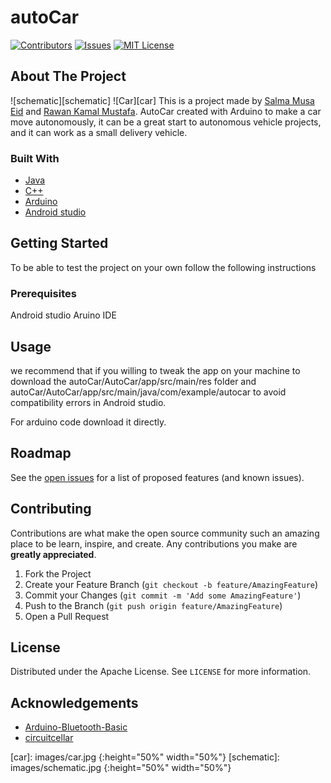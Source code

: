# autoCar

<!--
*** Thanks for checking out the Best-README-Template. If you have a suggestion
*** that would make this better, please fork the repo and create a pull request
*** or simply open an issue with the tag "enhancement".
*** Thanks again! Now go create something AMAZING! :D
-->



<!-- PROJECT SHIELDS -->
<!--
*** I'm using markdown "reference style" links for readability.
*** Reference links are enclosed in brackets [ ] instead of parentheses ( ).
*** See the bottom of this document for the declaration of the reference variables
*** for contributors-url, forks-url, etc. This is an optional, concise syntax you may use.
*** https://www.markdownguide.org/basic-syntax/#reference-style-links
-->
[![Contributors][contributors-shield]][contributors-url]
[![Issues][issues-shield]][issues-url]
[![MIT License][license-shield]][license-url]

<!-- ABOUT THE PROJECT -->
## About The Project

![schematic][schematic]
![Car][car]
This is a project made by [Salma Musa Eid](https://github.com/slamamusa) and [Rawan Kamal Mustafa](https://github.com/0Rawan).
AutoCar created with Arduino to make a car move autonomously, it can be a great start to autonomous vehicle projects, and it can work as a small delivery vehicle.

### Built With
* [Java](https://java.com)
* [C++](https://cplusplus.com)
* [Arduino](https://arduino.cc)
* [Android studio](https://developer.android.com/studio)



<!-- GETTING STARTED -->
## Getting Started
To be able to test the project on your own follow the following instructions

### Prerequisites
Android studio
Aruino IDE

## Usage

we recommend that if you willing to tweak the app on your machine to download the autoCar/AutoCar/app/src/main/res folder and autoCar/AutoCar/app/src/main/java/com/example/autocar to avoid compatibility errors in Android studio.

For arduino code download it directly.


<!-- ROADMAP -->
## Roadmap

See the [open issues](https://github.com/othneildrew/Best-README-Template/issues) for a list of proposed features (and known issues).



<!-- CONTRIBUTING -->
## Contributing

Contributions are what make the open source community such an amazing place to be learn, inspire, and create. Any contributions you make are **greatly appreciated**.

1. Fork the Project
2. Create your Feature Branch (`git checkout -b feature/AmazingFeature`)
3. Commit your Changes (`git commit -m 'Add some AmazingFeature'`)
4. Push to the Branch (`git push origin feature/AmazingFeature`)
5. Open a Pull Request



<!-- LICENSE -->
## License

Distributed under the  Apache License. See `LICENSE` for more information.



<!-- ACKNOWLEDGEMENTS -->
## Acknowledgements
* [Arduino-Bluetooth-Basic](https://github.com/Mayoogh/Arduino-Bluetooth-Basic)
* [circuitcellar](https://circuitcellar.com/cc-blog/gps-guides-robotic-car-2/)





<!-- MARKDOWN LINKS & IMAGES -->
<!-- https://www.markdownguide.org/basic-syntax/#reference-style-links -->
[contributors-shield]: https://img.shields.io/github/contributors/0Rawan/autoCar.svg?style=for-the-badge
[contributors-url]: https://github.com/0Rawan/autoCar/graphs/contributors
[forks-shield]: https://img.shields.io/github/forks/othneildrew/Best-README-Template.svg?style=for-the-badge
[stars-shield]: https://img.shields.io/github/stars/othneildrew/Best-README-Template.svg?style=for-the-badge
[stars-url]: https://github.com/othneildrew/Best-README-Template/stargazers
[issues-shield]: https://img.shields.io/github/issues/0Rawan/autoCar.svg?style=for-the-badge
[issues-url]: https://github.com/othneildrew/Best-README-Template/issues
[license-shield]: https://img.shields.io/github/license/0Rawan/autoCar.svg?style=for-the-badge
[license-url]: https://github.com/0Rawan/autoCar/LICENSE.txt
[car]: images/car.jpg {:height="50%" width="50%"}
[schematic]: images/schematic.jpg {:height="50%" width="50%"}

